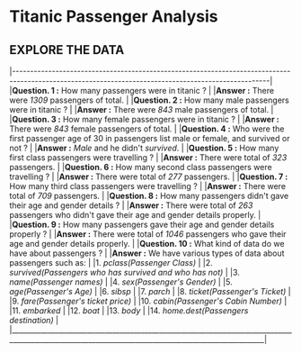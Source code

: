 # Titanic Passenger Analysis
## EXPLORE THE DATA
|-----------------------------------------------------------------------------------------------------------------------------------------------------|
|**Question. 1 :** How many passengers were in titanic ?                                                                                              |
|**Answer :** There were *1309* passengers of total.                                                                                                  |
|**Question. 2 :** How many male passengers were in titanic ?                                                                                         |
|**Answer :** There were *843* male passengers of total.                                                                                              |
|**Question. 3 :** How many female passengers were in titanic ?                                                                                       |
|**Answer :** There were *843* female passengers of total.                                                                                            |
|**Question. 4 :** Who were the first passenger age of 30 in passengers list male or female, and survived or not ?                                    |
|**Answer :** *Male* and he didn't *survived*.                                                                                                        |
|**Question. 5 :** How many first class passengers were travelling ?                                                                                  |
|**Answer :** There were total of *323* passengers.                                                                                                   |
|**Question. 6 :** How many second class passengers were travelling ?                                                                                 |
|**Answer :** There were total of *277* passengers.                                                                                                   |
|**Question. 7 :** How many third class passengers were travelling ?                                                                                  |
|**Answer :** There were total of *709* passengers.                                                                                                   |
|**Question. 8 :** How many passengers didn't gave their age and gender details ?                                                                     |
|**Answer :** There were total of *263* passengers who didn't gave their age and gender details properly.                                             |
|**Question. 9 :** How many passengers gave their age and gender details properly ?                                                                   |
|**Answer :** There were total of *1046* passengers who gave their age and gender details properly.                                                   |
|**Question. 10 :** What kind of data do we have about passengers ?                                                                                   |
|**Answer :** We have various types of data about passengers such as:                                                                                 |
|1.  *pclass(Passenger Class)*                                                                                                                        |
|2.  *survived(Passengers who has survived and who has not)*                                                                                          |
|3.  *name(Passenger names)*                                                                                                                          |
|4.  *sex(Passenger's Gender)*                                                                                                                        |
|5.  *age(Passenger's Age)*                                                                                                                           |
|6.  *sibsp*                                                                                                                                          |
|7.  *parch*                                                                                                                                          |
|8.  *ticket(Passenger's Ticket)*                                                                                                                     |
|9.  *fare(Passenger's ticket price)*                                                                                                                 |
|10. *cabin(Passenger's Cabin Number)*                                                                                                                |
|11. *embarked*                                                                                                                                       |
|12. *boat*                                                                                                                                           |
|13. *body*                                                                                                                                           |
|14. *home.dest(Passengers destination)*                                                                                                              |
|_____________________________________________________________________________________________________________________________________________________|

<!-- 
**Question. 10 :** Name all the variables in the dataset which we have ?

**Answer :** All the variables are :

+ pclass
+ survived
+ name
+ sex
+ age
+ sibsp
+ parch
+ ticket
+ fare
+ cabin
+ embarked
+ boat
+ body
+ home.dest
 -->
<!-- 
**Question. 10 :** Name all the necessary features and target variables ?

**Answer :** . -->


<!-- # Titanic Passangers Predictions -->

<!-- Ref: DataFrames -->